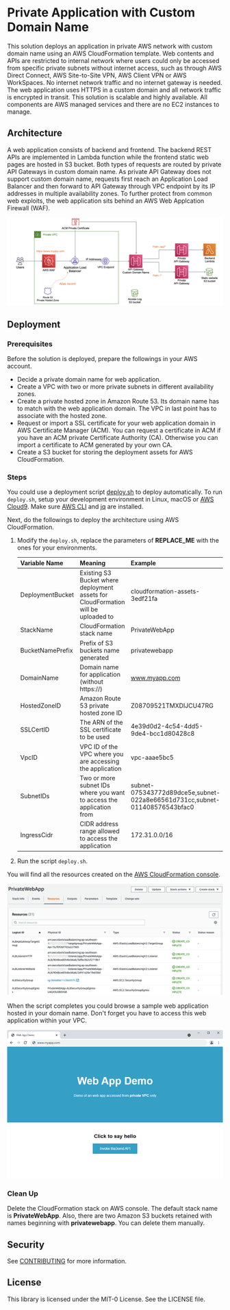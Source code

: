 # Private Application with Custom Domain Name

This solution deploys an application in private AWS network with custom domain name using an AWS CloudFormation template. Web contents and APIs are restricted to internal network where users could only be accessed from specific private subnets without internet access, such as through AWS Direct Connect, AWS Site-to-Site VPN, AWS Client VPN or AWS WorkSpaces. No internet network traffic and no internet gateway is needed. The web application uses HTTPS in a custom domain and all network traffic is encrypted in transit. This solution is scalable and highly available. All components are AWS managed services and there are no EC2 instances to manage.

## Architecture

A web application consists of backend and frontend. The backend REST APIs are implemented in Lambda function while the frontend static web pages are hosted in S3 bucket. Both types of requests are routed by private API Gateways in custom domain name. As private API Gateway does not support custom domain name, requests first reach an Application Load Balancer and then forward to API Gateway through VPC endpoint by its IP addresses in multiple availability zones. To further protect from common web exploits, the web application sits behind an AWS Web Applcation Firewall (WAF).



![image-application-architecture](image-application-architecture.png)

## Deployment

### Prerequisites

Before the solution is deployed, prepare the followings in your AWS account.

- Decide a private domain name for web application.
- Create a VPC with two or more private subnets in different availability zones.
- Create a private hosted zone in Amazon Route 53. Its domain name has to match with the web application domain. The VPC in last point has to associate with the hosted zone.
- Request or import a SSL certificate for your web application domain in AWS Certificate Manager (ACM). You can request a certificate in ACM if you have an ACM private Certificate Authority (CA). Otherwise you can import a certificate to ACM generated by your own CA.
- Create a S3 bucket for storing the deployment assets for AWS CloudFormation.

### Steps

You could use a deployment script [deploy.sh]() to deploy automatically. To run `deploy.sh`, setup your development environment in Linux, macOS or [AWS Cloud9](https://docs.aws.amazon.com/cloud9/latest/user-guide/create-environment.html). Make sure [AWS CLI](https://docs.aws.amazon.com/cli/latest/userguide/install-cliv2.html) and [jq](https://stedolan.github.io/jq/download/) are installed.

Next, do the followings to deploy the architecture using AWS CloudFormation.

1. Modify the `deploy.sh`, replace the parameters of **REPLACE_ME** with the ones for your environments.

   | Variable Name    | Meaning                                                      | Example                                                      |
   | ---------------- | ------------------------------------------------------------ | ------------------------------------------------------------ |
   | DeploymentBucket | Existing S3 Bucket where deployment assets for CloudFormation will be uploaded to | cloudformation-assets-3edf21fa                               |
   | StackName        | CloudFormation stack name                                    | PrivateWebApp                                                |
   | BucketNamePrefix | Prefix of S3 buckets name generated                          | privatewebapp                                                |
   | DomainName       | Domain name for application (without https://)               | www.myapp.com                                                |
   | HostedZoneID     | Amazon Route 53 private hosted zone ID                       | Z08709521TMXDIJCU47RG                                        |
   | SSLCertID        | The ARN of the SSL certificate to be used                    | 4e39d0d2-4c54-4dd5-9de4-bcc1d80428c8                         |
   | VpcID            | VPC ID of the VPC where you are accessing the application    | vpc-aaae5bc5                                                 |
   | SubnetIDs        | Two or more subnet IDs where you want to access the application from | subnet-075343772d89dce5e,subnet-022a8e66561d731cc,subnet-011408576543bfac0 |
   | IngressCidr      | CIDR address range allowed to access the application         | 172.31.0.0/16                                                |

2. Run the script `deploy.sh`.

You will find all the resources created on the [AWS CloudFormation console](https://console.aws.amazon.com/cloudformation/home?#/stacks/).

![image-cloudformation](image-cloudformation.png)

When the script completes you could browse a sample web application hosted in your domain name. Don't forget you have to access this web application within your VPC.

![image-screenshot](image-screenshot.png)

### Clean Up

Delete the CloudFormation stack on AWS console. The default stack name is **PrivateWebApp**. Also, there are two Amazon S3 buckets retained with names beginning with **privatewebapp**. You can delete them manually.

## Security

See [CONTRIBUTING](CONTRIBUTING.md#security-issue-notifications) for more information.

## License

This library is licensed under the MIT-0 License. See the LICENSE file.
